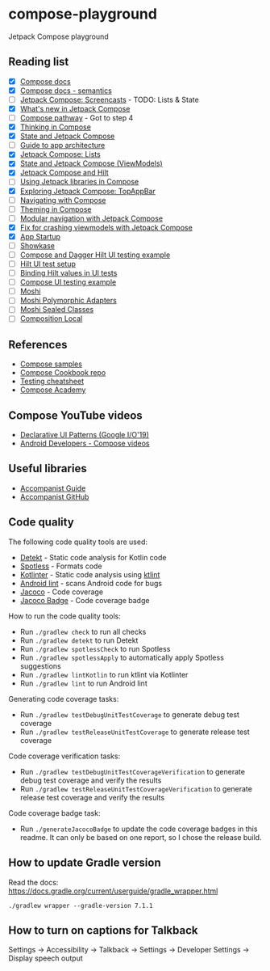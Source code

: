 # compose-playground
Jetpack Compose playground

## Reading list
* [x] [Compose docs](https://developer.android.com/jetpack/compose/testing)
* [x] [Compose docs - semantics](https://developer.android.com/jetpack/compose/accessibility#semantics)
* [ ] [Jetpack Compose: Screencasts](https://www.youtube.com/playlist?list=PLWz5rJ2EKKc8fZY3smX9CPx9Y_O80ycAd) - TODO: Lists & State
* [x] [What's new in Jetpack Compose](https://www.youtube.com/watch?v=7Mf2175h3RQ&t=945s)
* [ ] [Compose pathway](https://developer.android.com/courses/pathways/compose) - Got to step 4
* [x] [Thinking in Compose](https://developer.android.com/jetpack/compose/mental-model)
* [x] [State and Jetpack Compose](https://developer.android.com/jetpack/compose/state)
* [ ] [Guide to app architecture](https://developer.android.com/jetpack/guide)
* [x] [Jetpack Compose: Lists](https://www.youtube.com/watch?v=BhqPpUYJYeQ)
* [x] [State and Jetpack Compose (ViewModels)](https://developer.android.com/jetpack/compose/state#viewmodel-state)
* [x] [Jetpack Compose and Hilt](https://developer.android.com/jetpack/compose/libraries#hilt)
* [ ] [Using Jetpack libraries in Compose](https://www.youtube.com/watch?v=0z_dwBGQQWQ&t=573s)
* [x] [Exploring Jetpack Compose: TopAppBar](https://medium.com/google-developer-experts/exploring-jetpack-compose-topappbar-c8b79893be34)
* [ ] [Navigating with Compose](https://developer.android.com/jetpack/compose/navigation)
* [ ] [Theming in Compose](https://developer.android.com/jetpack/compose/themes)
* [ ] [Modular navigation with Jetpack Compose](https://joebirch.co/android/modular-navigation-with-jetpack-compose/)
* [x] [Fix for crashing viewmodels with Jetpack Compose](https://stackoverflow.com/a/66575315)
* [x] [App Startup](https://developer.android.com/topic/libraries/app-startup)
* [ ] [Showkase](https://medium.com/airbnb-engineering/introducing-showkase-a-library-to-organize-discover-and-visualize-your-jetpack-compose-elements-d5c34ef01095)
* [ ] [Compose and Dagger Hilt UI testing example](https://medium.com/nerd-for-tech/writing-an-integration-test-with-jetpack-compose-and-dagger-hilt-8ef888c1a23d)
* [ ] [Hilt UI test setup](https://developer.android.com/training/dependency-injection/hilt-testing)
* [ ] [Binding Hilt values in UI tests](https://developer.android.com/training/dependency-injection/hilt-testing#binding-new)
* [ ] [Compose UI testing example](https://g403.co/android-compose-testing/)
* [ ] [Moshi](https://github.com/square/moshi#kotlin)
* [ ] [Moshi Polymorphic Adapters](https://proandroiddev.com/moshi-polymorphic-adapter-is-d25deebbd7c5)
* [ ] [Moshi Sealed Classes](https://github.com/ZacSweers/MoshiX/tree/main/moshi-sealed)
* [ ] [Composition Local](https://developer.android.com/jetpack/compose/compositionlocal)

## References
* [Compose samples](https://github.com/android/compose-samples)
* [Compose Cookbook repo](https://github.com/Gurupreet/ComposeCookBook)
* [Testing cheatsheet](https://developer.android.google.cn/jetpack/compose/testing-cheatsheet)
* [Compose Academy](https://compose.academy/)

## Compose YouTube videos
* [Declarative UI Patterns (Google I/O'19)](https://www.youtube.com/watch?v=VsStyq4Lzxo)
* [Android Developers - Compose videos](https://www.youtube.com/c/AndroidDevelopers/search?query=compose)

## Useful libraries
* [Accompanist Guide](https://google.github.io/accompanist/)
* [Accompanist GitHub](https://github.com/google/accompanist)

## Code quality

The following code quality tools are used:

* [Detekt](https://github.com/detekt/detekt) - Static code analysis for Kotlin code
* [Spotless](https://github.com/diffplug/spotless) - Formats code
* [Kotlinter](https://github.com/jeremymailen/kotlinter-gradle) - Static code analysis using [ktlint](https://github.com/pinterest/ktlint)
* [Android lint](http://tools.android.com/tips/lint) - scans Android code for bugs
* [Jacoco](https://github.com/jacoco/jacoco) - Code coverage
* [Jacoco Badge](https://github.com/dawnwords/jacoco-badge-gradle-plugin) - Code coverage badge

How to run the code quality tools:

* Run `./gradlew check` to run all checks
* Run `./gradlew detekt` to run Detekt
* Run `./gradlew spotlessCheck` to run Spotless
* Run `./gradlew spotlessApply` to automatically apply Spotless suggestions
* Run `./gradlew lintKotlin` to run ktlint via Kotlinter
* Run `./gradlew lint` to run Android lint

Generating code coverage tasks:

* Run `./gradlew testDebugUnitTestCoverage` to generate debug test coverage
* Run `./gradlew testReleaseUnitTestCoverage` to generate release  test coverage

Code coverage verification tasks:

* Run `./gradlew testDebugUnitTestCoverageVerification` to generate debug test coverage and verify the results
* Run `./gradlew testReleaseUnitTestCoverageVerification` to generate release test coverage and verify the results

Code coverage badge task:

* Run `./generateJacocoBadge` to update the code coverage badges in this readme. It can only be based on one report, so I chose the release build.

## How to update Gradle version

Read the docs:
https://docs.gradle.org/current/userguide/gradle_wrapper.html

`./gradlew wrapper --gradle-version 7.1.1`

## How to turn on captions for Talkback

Settings -> Accessibility -> Talkback -> Settings -> Developer Settings -> Display speech output